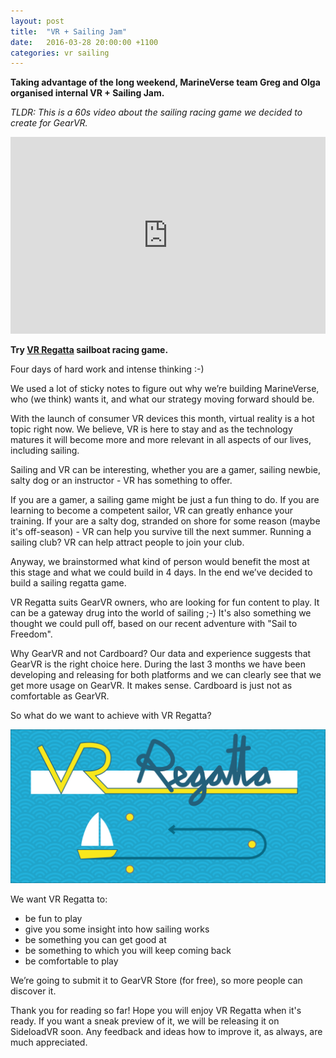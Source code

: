 ```yaml
---
layout: post
title:  "VR + Sailing Jam"
date:   2016-03-28 20:00:00 +1100
categories: vr sailing
---
```


**Taking advantage of the long weekend, MarineVerse team Greg and Olga organised internal VR + Sailing Jam.**

*TLDR: This is a 60s video about the sailing racing game we decided to create for GearVR.*

<iframe width="100%" height="315" src="https://www.youtube.com/embed/kKYEEjn8zB8" frameborder="0" allowfullscreen></iframe>

**Try [VR Regatta](http://sideloadvr.com/detail.php?id=10012) sailboat racing game.**

Four days of hard work and intense thinking :-)

<!--more-->

We used a lot of sticky notes to figure out why we’re building MarineVerse, who (we think) wants it, and what our strategy moving forward should be.

With the launch of consumer VR devices this month, virtual reality is a hot topic right now. We believe, VR is here to stay and as the technology matures it will become more and more relevant in all aspects of our lives, including sailing.

Sailing and VR can be interesting, whether you are a gamer, sailing newbie, salty dog or an instructor - VR has something to offer.

If you are a gamer, a sailing game might be just a fun thing to do. If you are learning to become a competent sailor, VR can greatly enhance your training. If your are a salty dog, stranded on shore for some reason (maybe it's off-season) - VR can help you survive till the next summer. Running a sailing club? VR can help attract people to join your club.

Anyway, we brainstormed what kind of person would benefit the most at this stage and what we could build in 4 days. In the end we’ve decided to build a sailing regatta game.

VR Regatta suits GearVR owners, who are looking for fun content to play. It can be a gateway drug into the world of sailing ;-) It's also something we thought we could pull off, based on our recent adventure with "Sail to Freedom".

Why GearVR and not Cardboard? Our data and experience suggests that GearVR is the right choice here. During the last 3 months we have been developing and releasing for both platforms and we can clearly see that we get more usage on GearVR. It makes sense. Cardboard is just not as comfortable as GearVR.

So what do we want to achieve with VR Regatta?

![VR Regatta](/assets/vr_regatta.png)

We want VR Regatta to:

  - be fun to play
  - give you some insight into how sailing works
  - be something you can get good at
  - be something to which you will keep coming back
  - be comfortable to play


We’re going to submit it to GearVR Store (for free), so more people can discover it.

Thank you for reading so far! Hope you will enjoy VR Regatta when it's ready. If you want a sneak preview of it, we will be releasing it on SideloadVR soon. Any feedback and ideas how to improve it, as always, are much appreciated.